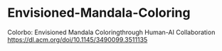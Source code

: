 # Envisioned-Mandala-Coloring


Colorbo: Envisioned Mandala Coloringthrough Human-AI Collaboration
https://dl.acm.org/doi/10.1145/3490099.3511135

